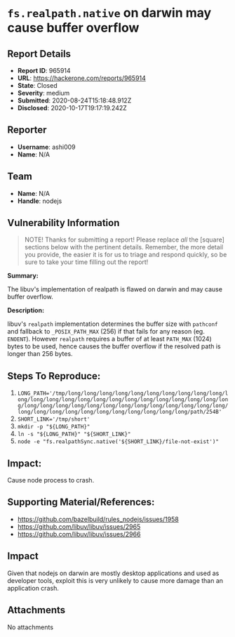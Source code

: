 # `fs.realpath.native` on darwin may cause buffer overflow

## Report Details
- **Report ID**: 965914
- **URL**: https://hackerone.com/reports/965914
- **State**: Closed
- **Severity**: medium
- **Submitted**: 2020-08-24T15:18:48.912Z
- **Disclosed**: 2020-10-17T19:17:19.242Z

## Reporter
- **Username**: ashi009
- **Name**: N/A

## Team
- **Name**: N/A
- **Handle**: nodejs

## Vulnerability Information
> NOTE! Thanks for submitting a report! Please replace *all* the [square] sections below with the pertinent details. Remember, the more detail you provide, the easier it is for us to triage and respond quickly, so be sure to take your time filling out the report!

**Summary:** 

The libuv's implementation of realpath is flawed on darwin and may cause buffer overflow.

**Description:** 

libuv's `realpath` implementation determines the buffer size with `pathconf` and fallback to `_POSIX_PATH_MAX` (256) if that fails for any reason (eg. `ENOENT`). However `realpath` requires a buffer of at least `PATH_MAX` (1024) bytes to be used, hence causes the buffer overflow if the resolved path is longer than 256 bytes.

## Steps To Reproduce:

1. `LONG_PATH='/tmp/long/long/long/long/long/long/long/long/long/long/long/long/long/long/long/long/long/long/long/long/long/long/long/long/long/long/long/long/long/long/long/long/long/long/long/long/long/long/long/long/long/long/long/long/long/long/long/long/path/254B'`
1. `SHORT_LINK='/tmp/short'`
1. `mkdir -p "${LONG_PATH}"`
1. `ln -s "${LONG_PATH}" "${SHORT_LINK}"`
1. `node -e "fs.realpathSync.native('${SHORT_LINK}/file-not-exist')"`

## Impact: 

Cause node process to crash.

## Supporting Material/References:

- https://github.com/bazelbuild/rules_nodejs/issues/1958
- https://github.com/libuv/libuv/issues/2965
- https://github.com/libuv/libuv/issues/2966

## Impact

Given that nodejs on darwin are mostly desktop applications and used as developer tools, exploit this is very unlikely to cause more damage than an application crash.

## Attachments
No attachments
